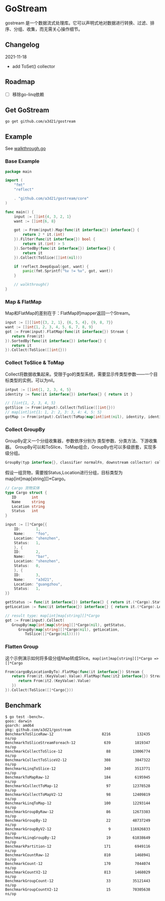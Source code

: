 # GoStream

gostream 是一个数据流式处理库。它可以声明式地对数据进行转换、过滤、排序、分组、收集，而无需关心操作细节。

## Changelog
2021-11-18
- add ToSet() collector

## Roadmap
- [ ] 移除go-linq依赖

## Get GoStream

```
go get github.com/a3d21/gostream
```

## Example

See [walkthrough.go](./example/walkthrough.go)

### Base Example

```go
package main

import (
	"fmt"
	"reflect"

	. "github.com/a3d21/gostream/core"
)

func main() {
	input := []int{4, 3, 2, 1}
	want := []int{6, 8}

	got := From(input).Map(func(it interface{}) interface{} {
		return 2 * it.(int)
	}).Filter(func(it interface{}) bool {
		return it.(int) > 5
	}).SortedBy(func(it interface{}) interface{} {
		return it
	}).Collect(ToSlice([]int(nil)))

	if !reflect.DeepEqual(got, want) {
		panic(fmt.Sprintf("%v != %v", got, want))
	}

	// walkthrough()
}
```


### Map & FlatMap

Map和FlatMap的差别在于：FlatMap的mapper返回一个Stream。

```go
input := [][]int{{3, 2, 1}, {6, 5, 4}, {9, 8, 7}}
want := []int{1, 2, 3, 4, 5, 6, 7, 8, 9}
got := From(input).FlatMap(func(it interface{}) Stream {
   return From(it)
}).SortedBy(func(it interface{}) interface{} {
   return it
}).Collect(ToSlice([]int{}))
```

### Collect ToSlice & ToMap

Collect将数据收集起来。受限于go的类型系统，需要显示传类型参数——一个目标类型的实例，可以为nil。

```go
intput := []int{1, 2, 3, 4, 5}
identity := func(it interface{}) interface{} { return it }

// []int{1, 2, 3, 4, 5}
gotSlice := From(intput).Collect(ToSlice([]int{}))
// map[int]int{1: 1, 2: 2, 3: 3, 4: 4, 5: 5}
gotMap := From(intput).Collect(ToMap(map[int]int(nil), identity, identity))
```

### Collect GroupBy
GroupBy定义一个分组收集器，参数依序分别为 类型参数、分类方法、下游收集器。
GroupBy可以和ToSlice、ToMap组合，GroupBy也可以多级嵌套，实现多级分组。
```go
GroupBy(typ interface{}, classifier normalFn, downstream collector) collector
```

假设一组货物，需要按Status,Location进行分组，目标类型为 map[int]map[string][]*Cargo。

```go
// Cargo 货物实体
type Cargo struct {
   ID       int
   Name     string
   Location string
   Status   int
}

input := []*Cargo{{
    ID:       1,
    Name:     "foo",
    Location: "shenzhen",
    Status:   1,
    }, {
    ID:       2,
    Name:     "bar",
    Location: "shenzhen",
    Status:   0,
    }, {
    ID:       3,
    Name:     "a3d21",
    Location: "guangzhou",
    Status:   1,
}}

```

```go
getStatus := func(it interface{}) interface{} { return it.(*Cargo).Status }
getLocation := func(it interface{}) interface{} { return it.(*Cargo).Location }

// result type: map[int]map[string][]*Cargo
got := From(input).Collect(
   GroupBy(map[int]map[string][]*Cargo(nil), getStatus,
      GroupBy(map[string][]*Cargo(nil), getLocation,
         ToSlice([]*Cargo(nil)))))
```

### Flatten Group

这个示例演示如何将多级分组Map转成Slice。`map[int]map[string][]*Cargo => []*Cargo`

```go
From(cargoByLocationByTo).FlatMap(func(it interface{}) Stream {
   return From(it.(KeyValue).Value).FlatMap(func(it2 interface{}) Stream {
      return From(it2.(KeyValue).Value)
   })
}).Collect(ToSlice([]*Cargo{}))
```


## Benchmark
```
$ go test -bench=.
goos: darwin
goarch: amd64
pkg: github.com/a3d21/gostream
BenchmarkToSliceRaw-12                      8216            132435 ns/op
BenchmarkToSliceStreamForeach-12             639           1819347 ns/op
BenchmarkCollectToSlice-12                    88          13006774 ns/op
BenchmarkCollectToSliceV2-12                 308           3847322 ns/op
BenchmarkLinqToSlice-12                      340           3513771 ns/op
BenchmarkToMapRaw-12                         184           6195945 ns/op
BenchmarkCollectToMap-12                      97          12378528 ns/op
BenchmarkCollectToMapV2-12                    98          12409819 ns/op
BenchmarkLinqToMap-12                        100          12293144 ns/op
BenchmarkGroupByRaw-12                        86          12673383 ns/op
BenchmarkGroupBy-12                           22          48737249 ns/op
BenchmarkGroupByV2-12                          9         116926833 ns/op
BenchmarkLinqGroupBy-12                       19          61038649 ns/op
BenchmarkPartition-12                        171           6949116 ns/op
BenchmarkCountRaw-12                         810           1468941 ns/op
BenchmarkCount-12                            170           7044074 ns/op
BenchmarkCountV2-12                          813           1468029 ns/op
BenchmarkGroupCount-12                        33          35121443 ns/op
BenchmarkGroupCountV2-12                      15          70305638 ns/op

```
